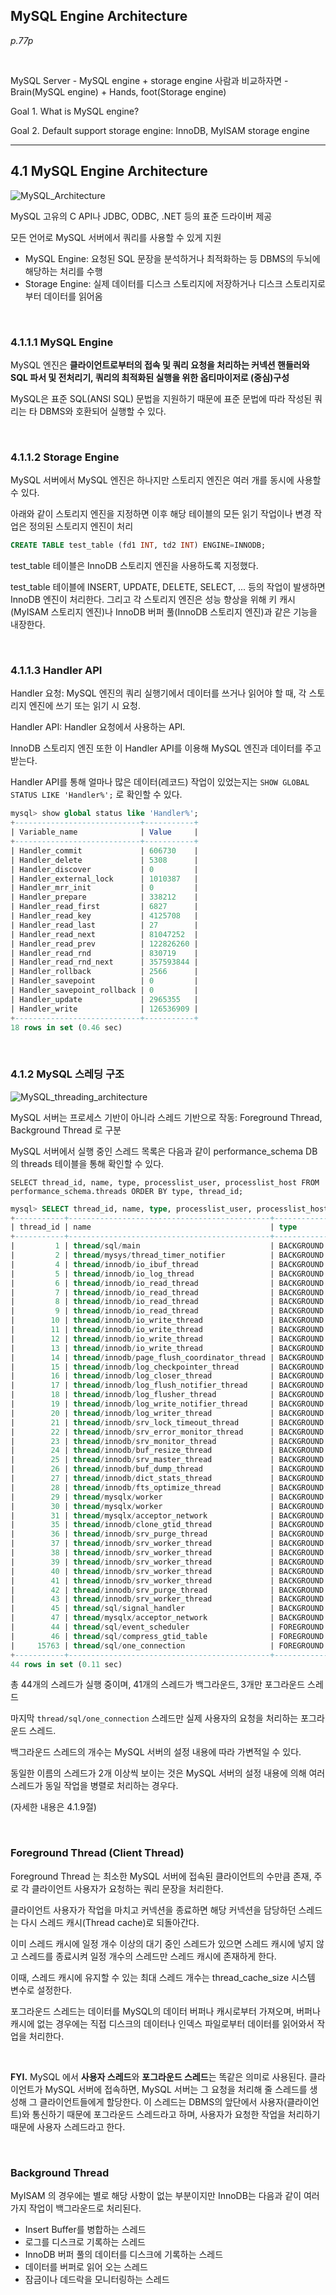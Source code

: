 ## MySQL Engine Architecture

*p.77p*

<br/>

MySQL Server - MySQL engine + storage engine
사람과 비교하자면 - Brain(MySQL engine) + Hands, foot(Storage engine)

Goal 1. What is MySQL engine?

Goal 2. Default support storage engine: InnoDB, MyISAM storage engine


---


## 4.1 MySQL Engine Architecture

<img src="./MySQL_Architecture.png" alt="MySQL_Architecture" />

MySQL 고유의 C API나 JDBC, ODBC, .NET 등의 표준 드라이버 제공

모든 언어로 MySQL 서버에서 쿼리를 사용할 수 있게 지원

- MySQL Engine: 요청된 SQL 문장을 분석하거나 최적화하는 등 DBMS의 두뇌에 해당하는 처리를 수행
- Storage Engine: 실제 데이터를 디스크 스토리지에 저장하거나 디스크 스토리지로부터 데이터를 읽어옴

<br/>

### 4.1.1.1 MySQL Engine

MySQL 엔진은 **클라이언트로부터의 접속 및 쿼리 요청을 처리하는 커넥션 핸들러와 SQL 파서 및 전처리기, 쿼리의 최적화된 실행을 위한 옵티마이저로 (중심)구성**

MySQL은 표준 SQL(ANSI SQL) 문법을 지원하기 때문에 표준 문법에 따라 작성된 쿼리는 타 DBMS와 호환되어 실행할 수 있다.

<br/>

### 4.1.1.2 Storage Engine

MySQL 서버에서 MySQL 엔진은 하나지만 스토리지 엔진은 여러 개를 동시에 사용할 수 있다.

아래와 같이 스토리지 엔진을 지정하면 이후 해당 테이블의 모든 읽기 작업이나 변경 작업은 정의된 스토리지 엔진이 처리

``` sql
CREATE TABLE test_table (fd1 INT, td2 INT) ENGINE=INNODB;
```

test_table 테이블은 InnoDB 스토리지 엔진을 사용하도록 지정했다. 

test_table 테이블에 INSERT, UPDATE, DELETE, SELECT, ... 등의 작업이 발생하면 InnoDB 엔진이 처리한다. 그리고 각 스토리지 엔진은 성능 향상을 위해 키 캐시(MyISAM 스토리지 엔진)나 InnoDB 버퍼 풀(InnoDB 스토리지 엔진)과 같은 기능을 내장한다.

<br/>

### 4.1.1.3 Handler API

Handler 요청: MySQL 엔진의 쿼리 실행기에서 데이터를 쓰거나 읽어야 할 때, 각 스토리지 엔진에 쓰기 또는 읽기 시 요청. 

Handler API: Handler 요청에서 사용하는 API.

InnoDB 스토리지 엔진 또한 이 Handler API를 이용해 MySQL 엔진과 데이터를 주고받는다.

Handler API를 통해 얼마나 많은 데이터(레코드) 작업이 있었는지는 `SHOW GLOBAL STATUS LIKE 'Handler%';` 로 확인할 수 있다.

``` sql
mysql> show global status like 'Handler%';
+----------------------------+-----------+
| Variable_name              | Value     |
+----------------------------+-----------+
| Handler_commit             | 606730    |
| Handler_delete             | 5308      |
| Handler_discover           | 0         |
| Handler_external_lock      | 1010387   |
| Handler_mrr_init           | 0         |
| Handler_prepare            | 338212    |
| Handler_read_first         | 6827      |
| Handler_read_key           | 4125708   |
| Handler_read_last          | 27        |
| Handler_read_next          | 81047252  |
| Handler_read_prev          | 122826260 |
| Handler_read_rnd           | 830719    |
| Handler_read_rnd_next      | 357593844 |
| Handler_rollback           | 2566      |
| Handler_savepoint          | 0         |
| Handler_savepoint_rollback | 0         |
| Handler_update             | 2965355   |
| Handler_write              | 126536909 |
+----------------------------+-----------+
18 rows in set (0.46 sec)
```


<br/>

### 4.1.2 MySQL 스레딩 구조

<img src="./MySQL_threading_architecture.png" alt="MySQL_threading_architecture" />

MySQL 서버는 프로세스 기반이 아니라 스레드 기반으로 작동: Foreground Thread, Background Thread 로 구분

MySQL 서버에서 실행 중인 스레드 목록은 다음과 같이 performance_schema DB의 threads 테이블을 통해 확인할 수 있다.

`SELECT thread_id, name, type, processlist_user, processlist_host
FROM performance_schema.threads ORDER BY type, thread_id;`


``` sql
mysql> SELECT thread_id, name, type, processlist_user, processlist_host FROM performance_schema.threads ORDER BY type, thread_id;
+-----------+---------------------------------------------+------------+------------------+------------------+
| thread_id | name                                        | type       | processlist_user | processlist_host |
+-----------+---------------------------------------------+------------+------------------+------------------+
|         1 | thread/sql/main                             | BACKGROUND | NULL             | NULL             |
|         2 | thread/mysys/thread_timer_notifier          | BACKGROUND | NULL             | NULL             |
|         4 | thread/innodb/io_ibuf_thread                | BACKGROUND | NULL             | NULL             |
|         5 | thread/innodb/io_log_thread                 | BACKGROUND | NULL             | NULL             |
|         6 | thread/innodb/io_read_thread                | BACKGROUND | NULL             | NULL             |
|         7 | thread/innodb/io_read_thread                | BACKGROUND | NULL             | NULL             |
|         8 | thread/innodb/io_read_thread                | BACKGROUND | NULL             | NULL             |
|         9 | thread/innodb/io_read_thread                | BACKGROUND | NULL             | NULL             |
|        10 | thread/innodb/io_write_thread               | BACKGROUND | NULL             | NULL             |
|        11 | thread/innodb/io_write_thread               | BACKGROUND | NULL             | NULL             |
|        12 | thread/innodb/io_write_thread               | BACKGROUND | NULL             | NULL             |
|        13 | thread/innodb/io_write_thread               | BACKGROUND | NULL             | NULL             |
|        14 | thread/innodb/page_flush_coordinator_thread | BACKGROUND | NULL             | NULL             |
|        15 | thread/innodb/log_checkpointer_thread       | BACKGROUND | NULL             | NULL             |
|        16 | thread/innodb/log_closer_thread             | BACKGROUND | NULL             | NULL             |
|        17 | thread/innodb/log_flush_notifier_thread     | BACKGROUND | NULL             | NULL             |
|        18 | thread/innodb/log_flusher_thread            | BACKGROUND | NULL             | NULL             |
|        19 | thread/innodb/log_write_notifier_thread     | BACKGROUND | NULL             | NULL             |
|        20 | thread/innodb/log_writer_thread             | BACKGROUND | NULL             | NULL             |
|        21 | thread/innodb/srv_lock_timeout_thread       | BACKGROUND | NULL             | NULL             |
|        22 | thread/innodb/srv_error_monitor_thread      | BACKGROUND | NULL             | NULL             |
|        23 | thread/innodb/srv_monitor_thread            | BACKGROUND | NULL             | NULL             |
|        24 | thread/innodb/buf_resize_thread             | BACKGROUND | NULL             | NULL             |
|        25 | thread/innodb/srv_master_thread             | BACKGROUND | NULL             | NULL             |
|        26 | thread/innodb/buf_dump_thread               | BACKGROUND | NULL             | NULL             |
|        27 | thread/innodb/dict_stats_thread             | BACKGROUND | NULL             | NULL             |
|        28 | thread/innodb/fts_optimize_thread           | BACKGROUND | NULL             | NULL             |
|        29 | thread/mysqlx/worker                        | BACKGROUND | NULL             | NULL             |
|        30 | thread/mysqlx/worker                        | BACKGROUND | NULL             | NULL             |
|        31 | thread/mysqlx/acceptor_network              | BACKGROUND | NULL             | NULL             |
|        35 | thread/innodb/clone_gtid_thread             | BACKGROUND | NULL             | NULL             |
|        36 | thread/innodb/srv_purge_thread              | BACKGROUND | NULL             | NULL             |
|        37 | thread/innodb/srv_worker_thread             | BACKGROUND | NULL             | NULL             |
|        38 | thread/innodb/srv_worker_thread             | BACKGROUND | NULL             | NULL             |
|        39 | thread/innodb/srv_worker_thread             | BACKGROUND | NULL             | NULL             |
|        40 | thread/innodb/srv_worker_thread             | BACKGROUND | NULL             | NULL             |
|        41 | thread/innodb/srv_worker_thread             | BACKGROUND | NULL             | NULL             |
|        42 | thread/innodb/srv_purge_thread              | BACKGROUND | NULL             | NULL             |
|        43 | thread/innodb/srv_worker_thread             | BACKGROUND | NULL             | NULL             |
|        45 | thread/sql/signal_handler                   | BACKGROUND | NULL             | NULL             |
|        47 | thread/mysqlx/acceptor_network              | BACKGROUND | NULL             | NULL             |
|        44 | thread/sql/event_scheduler                  | FOREGROUND | NULL             | NULL             |
|        46 | thread/sql/compress_gtid_table              | FOREGROUND | NULL             | NULL             |
|     15763 | thread/sql/one_connection                   | FOREGROUND | root             | localhost        |
+-----------+---------------------------------------------+------------+------------------+------------------+
44 rows in set (0.11 sec)
```

총 44개의 스레드가 실행 중이며, 41개의 스레드가 백그라운드, 3개만 포그라운드 스레드

마지막 `thread/sql/one_connection` 스레드만 실제 사용자의 요청을 처리하는 포그라운드 스레드.

백그라운드 스레드의 개수는 MySQL 서버의 설정 내용에 따라 가변적일 수 있다.

동일한 이름의 스레드가 2개 이상씩 보이는 것은 MySQL 서버의 설정 내용에 의해 여러 스레드가 동일 작업을 병렬로 처리하는 경우다.

(자세한 내용은 4.1.9절)

<br/>

### Foreground Thread (Client Thread)

Foreground Thread 는 최소한 MySQL 서버에 접속된 클라이언트의 수만큼 존재, 주로 각 클라이언트 사용자가 요청하는 쿼리 문장을 처리한다.

클라이언트 사용자가 작업을 마치고 커넥션을 종료하면 해당 커넥션을 담당하던 스레드는 다시 스레드 캐시(Thread cache)로 되돌아간다.

이미 스레드 캐시에 일정 개수 이상의 대기 중인 스레드가 있으면 스레드 캐시에 넣지 않고 스레드를 종료시켜 일정 개수의 스레드만 스레드 캐시에 존재하게 한다. 

이때, 스레드 캐시에 유지할 수 있는 최대 스레드 개수는 thread_cache_size 시스템 변수로 설정한다.

포그라운드 스레드는 데이터를 MySQL의 데이터 버퍼나 캐시로부터 가져오며, 버퍼나 캐시에 없는 경우에는 직접 디스크의 데이터나 인덱스 파일로부터 데이터를 읽어와서 작업을 처리한다.

<br/>

**FYI.** MySQL 에서 **사용자 스레드**와 **포그라운드 스레드**는 똑같은 의미로 사용된다. 
클라이언트가 MySQL 서버에 접속하면, MySQL 서버는 그 요청을 처리해 줄 스레드를 생성해 그 클라이언트들에게 할당한다. 이 스레드는 DBMS의 앞단에서 사용자(클라이언트)와 통신하기 때문에 포그라운드 스레드라고 하며, 사용자가 요청한 작업을 처리하기 때문에 사용자 스레드라고 한다.


<br/>

### Background Thread

MyISAM 의 경우에는 별로 해당 사항이 없는 부분이지만 InnoDB는 다음과 같이 여러 가지 작업이 백그라운드로 처리된다.

- Insert Buffer를 병합하는 스레드
- 로그를 디스크로 기록하는 스레드
- InnoDB 버퍼 풀의 데이터를 디스크에 기록하는 스레드
- 데이터를 버퍼로 읽어 오는 스레드
- 잠금이나 데드락을 모니터링하는 스레드







